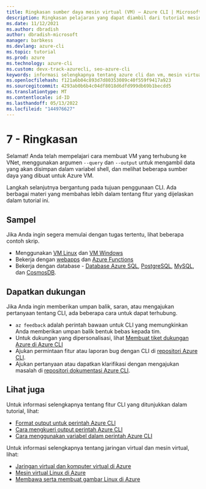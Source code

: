 ```yaml
---
title: Ringkasan sumber daya mesin virtual (VM) – Azure CLI | Microsoft Docs
description: Ringkasan pelajaran yang dapat diambil dari tutorial mesin virtual.
ms.date: 11/12/2021
ms.author: dbradish
author: dbradish-microsoft
manager: barbkess
ms.devlang: azure-cli
ms.topic: tutorial
ms.prod: azure
ms.technology: azure-cli
ms.custom: devx-track-azurecli, seo-azure-cli
keywords: informasi selengkapnya tentang azure cli dan vm, mesin virtual di azure cli
ms.openlocfilehash: f121a6b04c893d7d80353089c40f559f9417a923
ms.sourcegitcommit: 4293ab0b6b4c04df8018d6dfd999db69b1becdd5
ms.translationtype: MT
ms.contentlocale: id-ID
ms.lasthandoff: 05/13/2022
ms.locfileid: "144976627"
---
```

# <a name="7---summary"></a>7 - Ringkasan

Selamat! Anda telah mempelajari cara membuat VM yang terhubung ke VNet, menggunakan argumen `--query` dan `--output` untuk mengambil data yang akan disimpan dalam variabel shell, dan melihat beberapa sumber daya yang dibuat untuk Azure VM.

Langkah selanjutnya bergantung pada tujuan penggunaan CLI. Ada berbagai materi yang membahas lebih dalam tentang fitur yang dijelaskan dalam tutorial ini.

## <a name="samples"></a>Sampel

Jika Anda ingin segera memulai dengan tugas tertentu, lihat beberapa contoh skrip.

* Menggunakan [VM Linux](/azure/virtual-machines/linux/cli-samples?toc=%2fcli%2fazure%2ftoc.json) dan [VM Windows](/azure/virtual-machines/windowcli-samples?toc=%2fcli%2fazure%2ftoc.json)
* Bekerja dengan [webapps](/azure/app-service/app-service-cli-samples?toc=%2Fcli%2Fazure%2Ftoc.json) dan [Azure Functions](/azure/azure-functionfunctions-cli-samples?toc=%2fcli%2fazure%2ftoc.json)
* Bekerja dengan database - [Database Azure SQL](/azure/sql-database/sql-database-cli-samples?toc=%2fcli%2fazure%2ftoc.json), [PostgreSQL](/azurpostgresql/sample-scripts-azure-cli?toc=%2fcli%2fazure%2ftoc.json), [MySQL](/azure/mysql/sample-scripts-azure-cli?toc=%2fcli%2fazure%2ftoc.json), dan [CosmosDB](/azure/cosmos-db/cli-samples?toc=%2fcli%2fazure%2ftoc.json).

## <a name="get-support"></a>Dapatkan dukungan

Jika Anda ingin memberikan umpan balik, saran, atau mengajukan pertanyaan tentang CLI, ada beberapa cara untuk dapat terhubung.

* `az feedback` adalah perintah bawaan untuk CLI yang memungkinkan Anda memberikan umpan balik bentuk bebas kepada tim.
* Untuk dukungan yang dipersonalisasi, lihat [Membuat tiket dukungan Azure di Azure CLI](azure-cli-support-request.md)
* Ajukan permintaan fitur atau laporan bug dengan CLI di [repositori Azure CLI](https://github.com/Azure/azure-cli).
* Ajukan pertanyaan atau dapatkan klarifikasi dengan mengajukan masalah di [repositori dokumentasi Azure CLI](https://github.com/MicrosoftDocs/azure-docs-clissues).

## <a name="see-also"></a>Lihat juga

Untuk informasi selengkapnya tentang fitur CLI yang ditunjukkan dalam tutorial, lihat:

* [Format output untuk perintah Azure CLI](./format-output-azure-cli.md)
* [Cara mengkueri output perintah Azure CLI](./query-azure-cli.md)
* [Cara menggunakan variabel dalam perintah Azure CLI](./azure-cli-variables.md)

Untuk informasi selengkapnya tentang jaringan virtual dan mesin virtual, lihat:

* [Jaringan virtual dan komputer virtual di Azure](/azure/virtual-network/network-overview)
* [Mesin virtual Linux di Azure](/azure/virtual-machines/linux/overview)
* [Membawa serta membuat gambar Linux di Azure](/azure/virtual-machines/linux/imaging)
